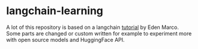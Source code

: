 # langchain-learning

A lot of this repository is based on a langchain [tutorial](https://www.udemy.com/course/langchain/?couponCode=LETSLEARNNOWPP) by Eden Marco. Some parts are changed or custom written for example to experiment more with open source models and HuggingFace API.